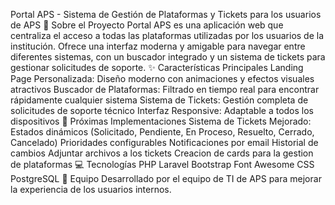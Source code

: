 Portal APS - Sistema de Gestión de Plataformas y Tickets para los usuarios de APS
🚀 Sobre el Proyecto
Portal APS es una aplicación web que centraliza el acceso a todas las plataformas utilizadas por los usuarios de la institución. Ofrece una interfaz moderna y amigable para navegar entre diferentes sistemas, con un buscador integrado y un sistema de tickets para gestionar solicitudes de soporte.
✨ Características Principales
Landing Page Personalizada: Diseño moderno con animaciones y efectos visuales atractivos
Buscador de Plataformas: Filtrado en tiempo real para encontrar rápidamente cualquier sistema
Sistema de Tickets: Gestión completa de solicitudes de soporte técnico
Interfaz Responsive: Adaptable a todos los dispositivos
🎯 Próximas Implementaciones
Sistema de Tickets Mejorado:
Estados dinámicos (Solicitado, Pendiente, En Proceso, Resuelto, Cerrado, Cancelado)
Prioridades configurables
Notificaciones por email
Historial de cambios
Adjuntar archivos a los tickets
Creacion de cards para la gestion de plataformas
💻 Tecnologías
PHP
Laravel
Bootstrap
Font Awesome
CSS
PostgreSQL
👥 Equipo
Desarrollado por el equipo de TI de APS para mejorar la experiencia de los usuarios internos.

